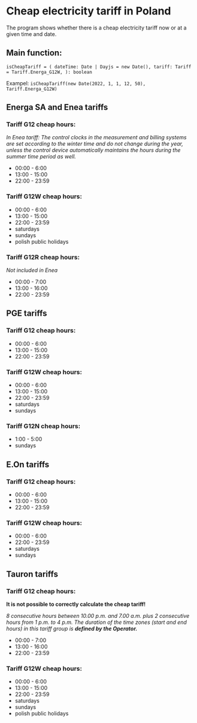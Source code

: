 # Cheap electricity tariff in Poland

The program shows whether there is a cheap electricity tariff now or at a given time and date.

## Main function:

`isCheapTariff = ( dateTime: Date | Dayjs = new Date(), tariff: Tariff = Tariff.Energa_G12W, ): boolean`

Exampel:
`isCheapTariff(new Date(2022, 1, 1, 12, 50), Tariff.Energa_G12W)`

## Energa SA and Enea tariffs

### Tariff G12 cheap hours:

_In Enea tariff: The control clocks in the measurement and billing systems are set according to the winter time and do not change during the year, unless the control device automatically maintains the hours during the summer time period as well._

- 00:00 - 6:00
- 13:00 - 15:00
- 22:00 - 23:59

### Tariff G12W cheap hours:

- 00:00 - 6:00
- 13:00 - 15:00
- 22:00 - 23:59
- saturdays
- sundays
- polish public holidays

### Tariff G12R cheap hours:

_Not included in Enea_

- 00:00 - 7:00
- 13:00 - 16:00
- 22:00 - 23:59

## PGE tariffs

### Tariff G12 cheap hours:

- 00:00 - 6:00
- 13:00 - 15:00
- 22:00 - 23:59

### Tariff G12W cheap hours:

- 00:00 - 6:00
- 13:00 - 15:00
- 22:00 - 23:59
- saturdays
- sundays

### Tariff G12N cheap hours:

- 1:00 - 5:00
- sundays

## E.On tariffs

### Tariff G12 cheap hours:

- 00:00 - 6:00
- 13:00 - 15:00
- 22:00 - 23:59

### Tariff G12W cheap hours:

- 00:00 - 6:00
- 22:00 - 23:59
- saturdays
- sundays

## Tauron tariffs

### Tariff G12 cheap hours:

**It is not possible to correctly calculate the cheap tariff!**

_8 consecutive hours between 10.00 p.m. and 7.00 a.m. plus 2 consecutive hours from 1 p.m. to 4 p.m._
_The duration of the time zones (start and end hours) in this tariff group is **defined by the Operator.**_

- 00:00 - 7:00
- 13:00 - 16:00
- 22:00 - 23:59

### Tariff G12W cheap hours:

- 00:00 - 6:00
- 13:00 - 15:00
- 22:00 - 23:59
- saturdays
- sundays
- polish public holidays
